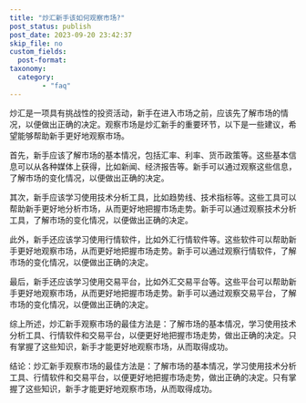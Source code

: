 ```yaml
---
title: "炒汇新手该如何观察市场?"
post_status: publish
post_date: 2023-09-20 23:42:37
skip_file: no
custom_fields: 
  post-format: 
taxonomy:
  category:
        - "faq"
---
```


炒汇是一项具有挑战性的投资活动，新手在进入市场之前，应该先了解市场的情况，以便做出正确的决定。观察市场是炒汇新手的重要环节，以下是一些建议，希望能够帮助新手更好地观察市场。

首先，新手应该了解市场的基本情况，包括汇率、利率、货币政策等。这些基本信息可以从各种媒体上获得，比如新闻、经济报告等。新手可以通过观察这些信息，了解市场的变化情况，以便做出正确的决定。

其次，新手应该学习使用技术分析工具，比如趋势线、技术指标等。这些工具可以帮助新手更好地分析市场，从而更好地把握市场走势。新手可以通过观察技术分析工具，了解市场的变化情况，以便做出正确的决定。

此外，新手还应该学习使用行情软件，比如外汇行情软件等。这些软件可以帮助新手更好地观察市场，从而更好地把握市场走势。新手可以通过观察行情软件，了解市场的变化情况，以便做出正确的决定。

最后，新手还应该学习使用交易平台，比如外汇交易平台等。这些平台可以帮助新手更好地观察市场，从而更好地把握市场走势。新手可以通过观察交易平台，了解市场的变化情况，以便做出正确的决定。

综上所述，炒汇新手观察市场的最佳方法是：了解市场的基本情况，学习使用技术分析工具、行情软件和交易平台，以便更好地把握市场走势，做出正确的决定。只有掌握了这些知识，新手才能更好地观察市场，从而取得成功。

结论：炒汇新手观察市场的最佳方法是：了解市场的基本情况，学习使用技术分析工具、行情软件和交易平台，以便更好地把握市场走势，做出正确的决定。只有掌握了这些知识，新手才能更好地观察市场，从而取得成功。
